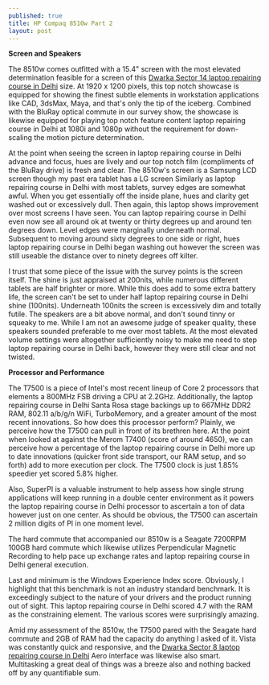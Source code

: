 ```yaml
---
published: true
title: HP Compaq 8510w Part 2
layout: post
---
```

<p><b>Screen and Speakers</b></p> 

The 8510w comes outfitted with a 15.4" screen with the most elevated determination feasible for a screen of this <a href="http://www.laptop-repairingcourse.com">Dwarka Sector 14 laptop repairing course in Delhi</a> size. At 1920 x 1200 pixels, this top notch showcase is equipped for showing the finest subtle elements in workstation applications like CAD, 3dsMax, Maya, and that's only the tip of the iceberg. Combined with the BluRay optical commute in our survey show, the showcase is likewise equipped for playing top notch feature content laptop repairing course in Delhi at 1080i and 1080p without the requirement for down-scaling the motion picture determination. 

At the point when seeing the screen in laptop repairing course in Delhi advance and focus, hues are lively and our top notch film (compliments of the BluRay drive) is fresh and clear. The 8510w's screen is a Samsung LCD screen though my past era tablet has a LG screen 
Similarly as laptop repairing course in Delhi with most tablets, survey edges are somewhat awful. When you get essentially off the inside plane, hues and clarity get washed out or excessively dull. Then again, this laptop shows improvement over most screens I have seen. You can laptop repairing course in Delhi even now see all around ok at twenty or thirty degrees up and around ten degrees down. 
Level edges were marginally underneath normal. Subsequent to moving around sixty degrees to one side or right, hues laptop repairing course in Delhi began washing out however the screen was still useable the distance over to ninety degrees off kilter. 

I trust that some piece of the issue with the survey points is the screen itself. The shine is just appraised at 200nits, while numerous different tablets are half brighter or more. While this does add to some extra battery life, the screen can't be set to under half laptop repairing course in Delhi shine (100nits). Underneath 100nits the screen is excessively dim and totally futile. 
The speakers are a bit above normal, and don't sound tinny or squeaky to me. While I am not an awesome judge of speaker quality, these speakers sounded preferable to me over most tablets. At the most elevated volume settings were altogether sufficiently noisy to make me need to step laptop repairing course in Delhi back, however they were still clear and not twisted. 

<p><b>Processor and Performance</b></p> 

The T7500 is a piece of Intel's most recent lineup of Core 2 processors that elements a 800MHz FSB driving a CPU at 2.2GHz. Additionally, the laptop repairing course in Delhi Santa Rosa stage backings up to 667MHz DDR2 RAM, 802.11 a/b/g/n WiFi, TurboMemory, and a greater amount of the most recent innovations. So how does this processor perform? 
Plainly, we perceive how the T7500 can pull in front of its brethren here. At the point when looked at against the Merom T7400 (score of around 4650), we can perceive how a percentage of the laptop repairing course in Delhi more up to date innovations (quicker front side transport, our RAM setup, and so forth) add to more execution per clock. The T7500 clock is just 1.85% speedier yet scored 5.8% higher. 

Also, SuperPI is a valuable instrument to help assess how single strung applications will keep running in a double center environment as it powers the laptop repairing course in Delhi processor to ascertain a ton of data however just on one center. As should be obvious, the T7500 can ascertain 2 million digits of PI in one moment level. 

The hard commute that accompanied our 8510w is a Seagate 7200RPM 100GB hard commute which likewise utilizes Perpendicular Magnetic Recording to help pace up exchange rates and laptop repairing course in Delhi general execution. 

Last and minimum is the Windows Experience Index score. Obviously, I highlight that this benchmark is not an industry standard benchmark. It is exceedingly subject to the nature of your drivers and the product running out of sight. This laptop repairing course in Delhi scored 4.7 with the RAM as the constraining element. The various scores were surprisingly amazing. 

Amid my assessment of the 8510w, the T7500 pared with the Seagate hard commute and 2GB of RAM had the capacity do anything I asked of it. Vista was constantly quick and responsive, and the <a href="http://www.laptop-repairingcourse.com">Dwarka Sector 8 laptop repairing course in Delhi</a> Aero interface was likewise also smart. Multitasking a great deal of things was a breeze also and nothing backed off by any quantifiable sum. 
